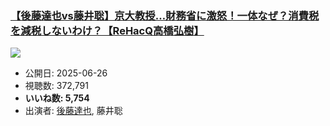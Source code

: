 ### [【後藤達也vs藤井聡】京大教授…財務省に激怒！一体なぜ？消費税を減税しないわけ？【ReHacQ高橋弘樹】](https://www.youtube.com/watch?v=yfJGyvyEN30)
[![](https://img.youtube.com/vi/yfJGyvyEN30/sddefault.jpg)](https://www.youtube.com/watch?v=yfJGyvyEN30)
-   公開日: 2025-06-26
-   視聴数: 372,791
-   **いいね数: 5,754**
-   出演者: [後藤達也](/rehacq_fan/people/後藤達也 "wikilink"), 藤井聡
